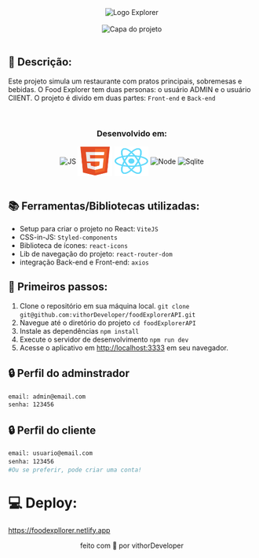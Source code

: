 <div align="center">
  <img alt="Logo Explorer" title="Explorer" src="https://i.imgur.com/2IqqDoo.png">
</div>
<br>

<div align="center">
  <img alt="Capa do projeto" title="FoodExplorer" src="https://i.imgur.com/eOwPbOt.jpg">
</div>
<br>

## 📖 Descrição:
Este projeto simula um restaurante com pratos principais, sobremesas e bebidas. O Food Explorer tem duas personas: o usuário ADMIN e o usuário ClIENT.
O projeto é divido em duas partes: `Front-end` e `Back-end`

<br>
<h3 align="center">Desenvolvido em: </h3>
<div align="center">
    <img align="center" alt="JS" height="60" width="70" src="https://cdn.worldvectorlogo.com/logos/javascript-1.svg">
    <img align="center" alt="HTML" height="60" width="70" src="https://raw.githubusercontent.com/devicons/devicon/master/icons/html5/html5-original.svg">
    <img align="center" alt="React" height="60" width="70" src="https://raw.githubusercontent.com/devicons/devicon/master/icons/react/react-original.svg">
    <img align="center" height="60" width="70" alt="Node" src="https://cdn.jsdelivr.net/gh/devicons/devicon/icons/nodejs/nodejs-original.svg" />
    <img align="center" height="60" width="70" alt="Sqlite" src="https://cdn.jsdelivr.net/gh/devicons/devicon/icons/sqlite/sqlite-original.svg" />
          
</div>
<br>

## 📚 Ferramentas/Bibliotecas utilizadas:
  - Setup para criar o projeto no React: `ViteJS`
  - CSS-in-JS: `Styled-components`
  - Biblioteca de ícones: `react-icons`
  - Lib de navegação do projeto: `react-router-dom`
  - integração Back-end e Front-end: `axios`

## 🚀 Primeiros passos:

1. Clone o repositório em sua máquina local.
`git clone git@github.com:vithorDeveloper/foodExplorerAPI.git`
2. Navegue até o diretório do projeto `cd foodExplorerAPI`
3. Instale as dependências `npm install`
4. Execute o servidor de desenvolvimento `npm run dev`
5. Acesse o aplicativo em [http://localhost:3333](http://localhost:3333) em seu navegador.

## 🔒 Perfil do adminstrador
```bash
email: admin@email.com
senha: 123456
```

## 🔒 Perfil do cliente
```bash
email: usuario@email.com
senha: 123456
#Ou se preferir, pode criar uma conta!
```

# 💻 Deploy:
https://foodexpllorer.netlify.app

<p align="center">feito com 💜 por vithorDeveloper </p>
